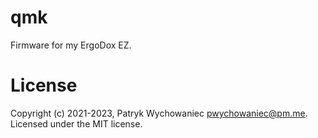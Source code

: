 # qmk

Firmware for my ErgoDox EZ.

# License

Copyright (c) 2021-2023, Patryk Wychowaniec <pwychowaniec@pm.me>.    
Licensed under the MIT license.
